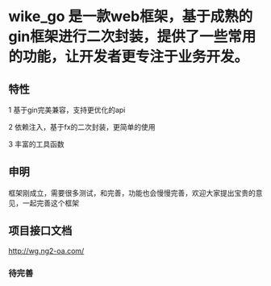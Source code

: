 # wike_go 是一款web框架，基于成熟的gin框架进行二次封装，提供了一些常用的功能，让开发者更专注于业务开发。

## 特性 

  1 基于gin完美兼容，支持更优化的api

  2 依赖注入，基于fx的二次封装，更简单的使用

  3 丰富的工具函数

## 申明
  框架刚成立，需要很多测试，和完善，功能也会慢慢完善，欢迎大家提出宝贵的意见，一起完善这个框架

## 项目接口文档
http://wg.ng2-oa.com/

### 待完善
